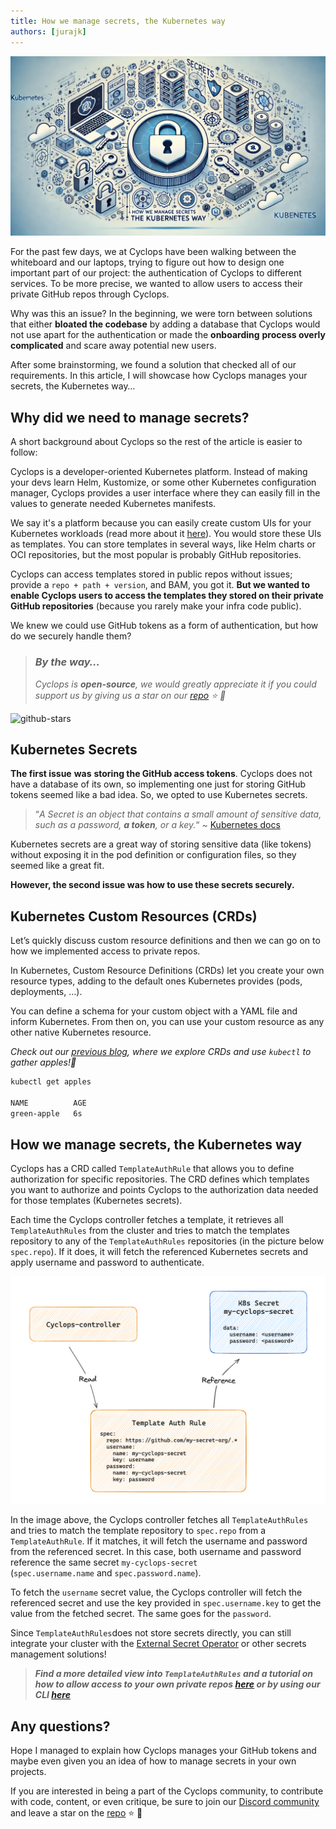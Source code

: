 ```yaml
---
title: How we manage secrets, the Kubernetes way
authors: [jurajk]
---
```


![how-we-manage-secrets-cover](../../static/img/2024-07-24-how-we-manage-secrets/cover.jpg)

For the past few days, we at Cyclops have been walking between the whiteboard and our laptops, trying to figure out how to design one important part of our project: the authentication of Cyclops to different services. To be more precise, we wanted to allow users to access their private GitHub repos through Cyclops.

Why was this an issue? In the beginning, we were torn between solutions that either **bloated the codebase** by adding a database that Cyclops would not use apart for the authentication or made the **onboarding** **process overly complicated** and scare away potential new users.

After some brainstorming, we found a solution that checked all of our requirements. In this article, I will showcase how Cyclops manages your secrets, the Kubernetes way…

## Why did we need to manage secrets?

A short background about Cyclops so the rest of the article is easier to follow:

Cyclops is a developer-oriented Kubernetes platform. Instead of making your devs learn Helm, Kustomize, or some other Kubernetes configuration manager, Cyclops provides a user interface where they can easily fill in the values to generate needed Kubernetes manifests.

We say it's a platform because you can easily create custom UIs for your Kubernetes workloads (read more about it [here](https://cyclops-ui.com/)). You would store these UIs as templates. You can store templates in several ways, like Helm charts or OCI repositories, but the most popular is probably GitHub repositories.

Cyclops can access templates stored in public repos without issues; provide a `repo + path + version`, and BAM, you got it. **But we wanted to enable Cyclops users to access the templates they stored on their private GitHub repositories** (because you rarely make your infra code public).

We knew we could use GitHub tokens as a form of authentication, but how do we securely handle them?

> ### _By the way…_
>
> _Cyclops is **open-source**, we would greatly appreciate it if you could support us by giving us a star on our [repo](https://github.com/cyclops-ui/cyclops) ⭐ 🙏_

![github-stars](../../static/img/github-stars.gif)

## Kubernetes Secrets

**The first issue** **was** **storing the GitHub access tokens**. Cyclops does not have a database of its own, so implementing one just for storing GitHub tokens seemed like a bad idea. So, we opted to use Kubernetes secrets.

> “_A Secret is an object that contains a small amount of sensitive data, such as a password, **a token**, or a key._“ ~ [Kubernetes docs](https://kubernetes.io/docs/concepts/configuration/secret/)

Kubernetes secrets are a great way of storing sensitive data (like tokens) without exposing it in the pod definition or configuration files, so they seemed like a great fit.

**However, the second issue was how to use these secrets securely.**

## Kubernetes Custom Resources (CRDs)

Let’s quickly discuss custom resource definitions and then we can go on to how we implemented access to private repos.

In Kubernetes, Custom Resource Definitions (CRDs) let you create your own resource types, adding to the default ones Kubernetes provides (pods, deployments, …).

You can define a schema for your custom object with a YAML file and inform Kubernetes. From then on, you can use your custom resource as any other native Kubernetes resource.

_Check out our [previous blog](https://dev.to/cyclops-ui/is-kubernetes-a-database-crds-explained-in-three-minutes-361d), where we explore CRDs and use `kubectl` to gather apples!🍏_

```bash
kubectl get apples

NAME          AGE
green-apple   6s
```

## How we manage secrets, the Kubernetes way

Cyclops has a CRD called `TemplateAuthRule` that allows you to define authorization for specific repositories. The CRD defines which templates you want to authorize and points Cyclops to the authorization data needed for those templates (Kubernetes secrets).

Each time the Cyclops controller fetches a template, it retrieves all `TemplateAuthRules` from the cluster and tries to match the templates repository to any of the `TemplateAuthRules` repositories (in the picture below `spec.repo`). If it does, it will fetch the referenced Kubernetes secrets and apply username and password to authenticate.

![tar_arch.png](../../static/img/templates/private-templates/tar_arch.png)

In the image above, the Cyclops controller fetches all `TemplateAuthRules` and tries to match the template repository to `spec.repo` from a `TemplateAuthRule`. If it matches, it will fetch the username and password from the referenced secret. In this case, both username and password reference the same secret `my-cyclops-secret` (`spec.username.name` and `spec.password.name`).

To fetch the `username` secret value, the Cyclops controller will fetch the referenced secret and use the key provided in `spec.username.key` to get the value from the fetched secret. The same goes for the `password`.

Since `TemplateAuthRules`does not store secrets directly, you can still integrate your cluster with the [External Secret Operator](https://external-secrets.io/) or other secrets management solutions!

> **_Find a more detailed view into `TemplateAuthRules` and a tutorial on how to allow access to your own private repos [here](https://cyclops-ui.com/docs/templates/private_templates) or by using our CLI [here](https://cyclops-ui.com/docs/cyctl/cyctl_create_templateauthrules)_**

## Any questions?

Hope I managed to explain how Cyclops manages your GitHub tokens and maybe even given you an idea of how to manage secrets in your own projects.

If you are interested in being a part of the Cyclops community, to contribute with code, content, or even critique, be sure to join our [Discord community](https://discord.com/invite/8ErnK3qDb3) and leave a star on the [repo](https://github.com/cyclops-ui/cyclops) ⭐ 🙏
